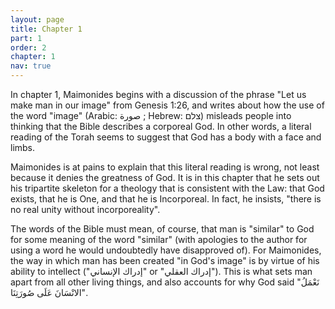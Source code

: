```yaml
---
layout: page
title: Chapter 1
part: 1
order: 2
chapter: 1
nav: true
---
```


In chapter 1, Maimonides begins with a discussion of the phrase "Let us make man in our image" from Genesis 1:26, and writes about how the use of the word "image" (Arabic: صورة ; Hebrew: צלם) misleads people into thinking that the Bible describes a corporeal God. In other words, a literal reading of the Torah seems to suggest that God has a body with a face and limbs.

Maimonides is at pains to explain that this literal reading is wrong, not least because it denies the greatness of God. It is in this chapter that he sets out his tripartite skeleton for a theology that is consistent with the Law: that God exists, that he is One, and that he is Incorporeal. In fact, he insists, "there is no real unity without incorporeality".

The words of the Bible must mean, of course, that man is "similar" to God for some meaning of the word "similar" (with apologies to the author for using a word he would undoubtedly have disapproved of). For Maimonides, the way in which man has been created "in God's image" is by virtue of his ability to intellect ("إدراك الإنساني" or "إدراك العقلي"). This is what sets man apart from all other living things, and also accounts for why God said "نَعْمَلُ الانْسَانَ عَلَى صُورَتِنَا".
